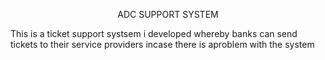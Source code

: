 <p align="center">ADC SUPPORT SYSTEM</p>
This is a ticket support systsem i developed whereby banks can send tickets to their service providers incase there is aproblem with the system



